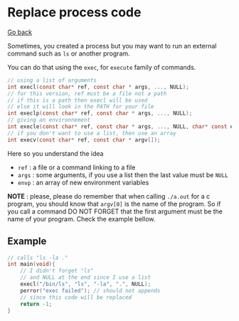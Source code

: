 # Replace process code

[Go back](../../../__old/c)

Sometimes, you created a process but you may want
to run an external command such as ``ls``
or another program.

You can do that using the ``exec``, for `execute`
family of commands.

```c
// using a list of arguments
int execl(const char* ref, const char * args, ..., NULL);
// for this version, ref must be a file not a path
// if this is a path then execl will be used
// else it will look in the PATH for your file
int execlp(const char* ref, const char * args, ..., NULL);
// giving an environnement
int execle(const char* ref, const char * args, ..., NULL, char* const envp[]);
// if you don't want to use a list, then use an array
int execv(const char* ref, const char * argv[]);
```

Here so you understand the idea

* ``ref`` : a file or a command linking to a file
* ``args`` : some arguments, if you use a list then the last value must be `NULL`
* ``envp`` : an array of new environment variables

**NOTE** : please, please do remember that when calling
``./a.out`` for a c program, you should know
that ``argv[0]`` is the name of the program. So if you
call a command DO NOT FORGET that the first argument
must be the name of your program. Check the example bellow.

## Example

```c
// calls "ls -la ."
int main(void){
    // I didn't forget "ls"
    // and NULL at the end since I use a list
    execl("/bin/ls", "ls", "-la", ".", NULL);
    perror("exec failed"); // should not appends
    // since this code will be replaced
    return -1;
}
```